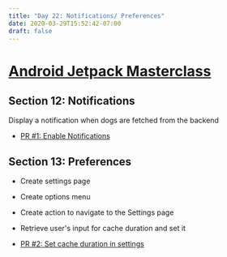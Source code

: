 ```yaml
---
title: "Day 22: Notifications/ Preferences"
date: 2020-03-29T15:52:42-07:00
draft: false
---
```

# [Android Jetpack Masterclass](https://www.udemy.com/course/androidjetpack/learn/lecture/15184104#overview)
## Section 12: Notifications

Display a notification when dogs are fetched from the backend
* [PR #1: Enable Notifications](https://github.com/thomasphillips3/dogs/pull/1)

## Section 13: Preferences
* Create settings page
* Create options menu
* Create action to navigate to the Settings page
* Retrieve user's input for cache duration and set it

* [PR #2: Set cache duration in settings](https://github.com/thomasphillips3/dogs/pull/2)